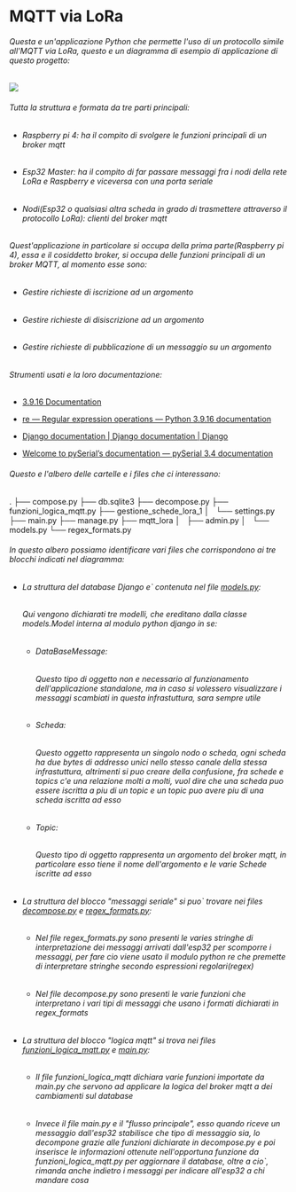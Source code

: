 # MQTT via LoRa

###### Questa e un'applicazione Python che permette l'uso di un protocollo simile all'MQTT via LoRa, questo e un diagramma di esempio di applicazione di questo progetto:

![](https://lh3.googleusercontent.com/5CI6gWBbk7qIJjPY_e6OluQtWEBhYAL518VgzD6JqNOsTEHCl1cap8uGMer4hBg3xz-DjbsWFMierUN-tOqOlfXV55JwAOAEZYUUjbdTiEDgCvZ5slOeNuL8FZ8mLSn-viCHXsmShjBA1V7lluxHCA2kJN4xMDQpv26nsnSxawqeXywMFsdOvT8acNhf8Dw41go6hwOhtDf9oBpEsRxNmnNb5Vt-_5Fawc3XDZ5RbzpMmK8zZCWhZCc0FWtmQJgP5cAFgZ4ppm-z_UxkBz_AZXbLXTJB-W2__IlNWgzhlpirsEbejSob4wO8czB7-YcQOzjNMTTKSc0ACtd1JSm7Ppq8Rb2ueajDuyhCRVUOYV92cIR4oTZQlUEZVJ5VAIjclFUFUwAAU09VuPApRaGJuE-RQCFh3tOTB-zlTse-w_2NmaJiExlIGFCiSzIOK01bLc_uBFakGk4-33kcZeVwKXTaLN828TYGSfHyxazkW1z7tiE1WTK0yEqIiBgVNN6g4cOf8N7QtvvnpasIFDn1whFbiCLCL-6q29Wh9R0AHSRgOzbPah9jz0oY0xUsa0OYAc2a4T9q7oQpZ5fDsEEnIZys45nsVm3n9ZVxFxX3pzW-qdfFc2IKSItHwuhKXbksMqSZPmqg4u2k55YULFCYGQowLEBUmVMIun9atHf6zAfzsJPdcUw3u6U7O94AFbPQlcr0iXuthdoN1pbkPIMICUDdXqM6G6G1H1rrFa5sudjTTVGyPjRftiatkT8Mb0SR6WmgyeFWV1bweB1NoaLWu0Rth2ZEvAUiAhI5KLYnhEAmoodBtm3IDZdbkuwdnFgkYaMasFxwWVnDXdjksxWwXMXgl2y6Tq9JjXLlWHQUhF1wkw3yrR0KepFbSYxow1ysDwc-NsIzrUbksWcJWv-9xWV8hqn-7x6wGv6DMs03pCeXb-4EFXHMxWWI7kJlJsiyxA1oX3a9v_rgoqzbaQ=w2492-h1878-s-no?authuser=0)

###### Tutta la struttura e formata da tre parti principali:

- ###### Raspberry pi 4: ha il compito di svolgere le funzioni principali di un broker mqtt

- ###### Esp32 Master: ha il compito di far passare messaggi fra i nodi della rete LoRa e Raspberry e viceversa con una porta seriale

- ###### Nodi(Esp32 o qualsiasi altra scheda in grado di trasmettere attraverso il protocollo LoRa): clienti del broker mqtt

###### Quest'applicazione in particolare si occupa della prima parte(Raspberry pi 4), essa e il cosiddetto broker, si occupa delle funzioni principali di un broker MQTT, al momento esse sono:

- ###### Gestire richieste di iscrizione ad un argomento

- ###### Gestire richieste di disiscrizione ad un argomento

- ###### Gestire richieste di pubblicazione di un messaggio su un argomento

###### Strumenti usati e la loro documentazione:

- [3.9.16 Documentation](https://docs.python.org/3.9/)

- [re — Regular expression operations &#8212; Python 3.9.16 documentation](https://docs.python.org/3.9/library/re.html)

- [Django documentation | Django documentation | Django](https://docs.djangoproject.com/en/4.2/)

- [Welcome to pySerial’s documentation &mdash; pySerial 3.4 documentation](https://pyserial.readthedocs.io/en/latest/)

###### Questo e l'albero delle cartelle e i files che ci interessano:

.
├── compose.py
├── db.sqlite3
├── decompose.py
├── funzioni_logica_mqtt.py
├── gestione_schede_lora_1
│   └── settings.py
├── main.py
├── manage.py
├── mqtt_lora
│   ├── admin.py
│   └── models.py
└── regex_formats.py

###### In questo albero possiamo identificare vari files che corrispondono ai tre blocchi indicati nel diagramma:

- ###### La struttura del database Django e` contenuta nel file [models.py](./mqtt_lora/models.py):
  
  ###### Qui vengono dichiarati tre modelli, che ereditano dalla classe models.Model interna al modulo python django in se:
  
  - ###### DataBaseMessage:
    
    ###### Questo tipo di oggetto non e necessario al funzionamento dell'applicazione standalone, ma in caso si volessero visualizzare i messaggi scambiati in questa infrastuttura, sara sempre utile
  
  - ###### Scheda:
    
    ###### Questo oggetto rappresenta un singolo nodo o scheda, ogni scheda ha due bytes di addresso unici nello stesso canale della stessa infrastuttura, altrimenti si puo creare della confusione, fra schede e topics c'e una relazione molti a molti, vuol dire che una scheda puo essere iscritta a piu di un topic e un topic puo avere piu di una scheda iscritta ad esso
  
  - ###### Topic:
    
    ###### Questo tipo di oggetto rappresenta un argomento del broker mqtt, in particolare esso tiene il nome dell'argomento e le varie Schede iscritte ad esso

- ###### La struttura del blocco "messaggi seriale" si puo` trovare nei files [decompose.py](./decompose.py) e [regex_formats.py](./regex_formats.py):
  
  - ###### Nel file regex_formats.py sono presenti le varies stringhe di interpretazione dei messaggi arrivati dall'esp32 per scomporre i messaggi, per fare cio viene usato il modulo python re che premette di interpretare stringhe secondo espressioni regolari(regex)
  
  - ###### Nel file decompose.py sono presenti le varie funzioni che interpretano i vari tipi di messaggi che usano i formati dichiarati in regex_formats
    
    

- ###### La struttura del blocco "logica mqtt" si trova nei files [funzioni_logica_mqtt.py](./funzioni_logica_mqtt.py) e [main.py](./main.py):
  
  - ###### Il file funzioni_logica_mqtt dichiara varie funzioni importate da main.py che servono ad applicare la logica del broker mqtt a dei cambiamenti sul database
  
  - ###### Invece il file main.py e il "flusso principale", esso quando riceve un messaggio dall'esp32 stabilisce che tipo di messaggio sia, lo decompone grazie alle funzioni dichiarate in decompose.py e poi inserisce le informazioni ottenute nell'opportuna funzione da funzioni_logica_mqtt.py per aggiornare il database, oltre a cio`, rimanda anche indietro i messaggi per indicare all'esp32 a chi mandare cosa



